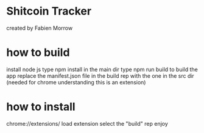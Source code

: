 # Shitcoin Tracker
created by Fabien Morrow

# how to build
install node js
type npm install in the main dir
type npm run build to build the app
replace the manifest.json file in the build rep with the one in the src dir (needed for chrome understanding this is an extension)

# how to install
chrome://extensions/
load extension
select the "build" rep
enjoy
